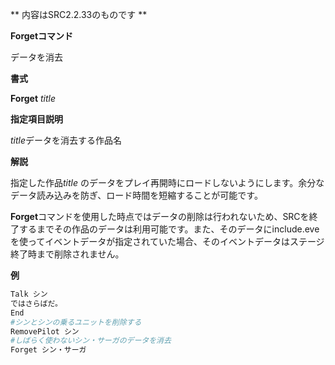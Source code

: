 ** 内容はSRC2.2.33のものです **

**Forgetコマンド**

データを消去

**書式**

**Forget** *title*

**指定項目説明**

*title*データを消去する作品名

**解説**

指定した作品*title* のデータをプレイ再開時にロードしないようにします。余分なデータ読み込みを防ぎ、ロード時間を短縮することが可能です。

**Forget**コマンドを使用した時点ではデータの削除は行われないため、SRCを終了するまでその作品のデータは利用可能です。また、そのデータにinclude.eveを使ってイベントデータが指定されていた場合、そのイベントデータはステージ終了時まで削除されません。

**例**
```sh
Talk シン
ではさらばだ。
End
#シンとシンの乗るユニットを削除する
RemovePilot シン
#しばらく使わないシン・サーガのデータを消去
Forget シン・サーガ
```

